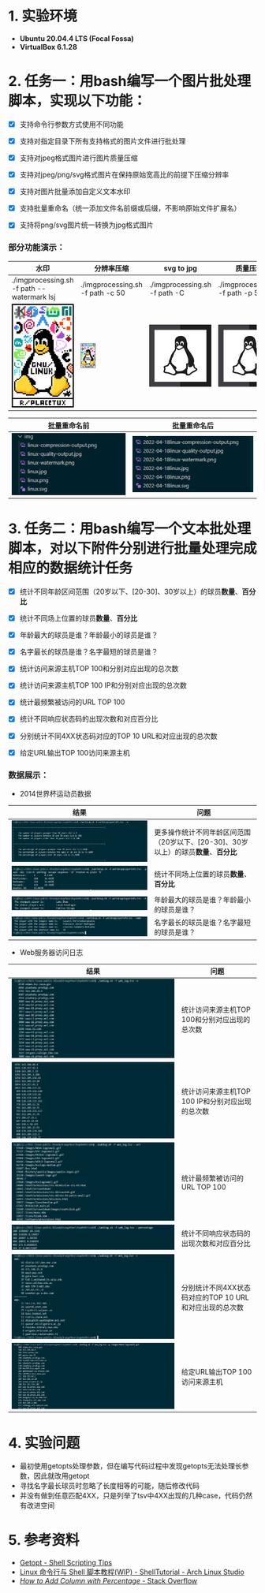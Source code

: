 # 1. 实验环境

- **Ubuntu 20.04.4 LTS (Focal Fossa)**
- **VirtualBox 6.1.28**



# 2. 任务一：用bash编写一个图片批处理脚本，实现以下功能：

- [x] 支持命令行参数方式使用不同功能

- [x] 支持对指定目录下所有支持格式的图片文件进行批处理

- [x] 支持对jpeg格式图片进行图片质量压缩

- [x] 支持对jpeg/png/svg格式图片在保持原始宽高比的前提下压缩分辨率

- [x] 支持对图片批量添加自定义文本水印

- [x] 支持批量重命名（统一添加文件名前缀或后缀，不影响原始文件扩展名）

- [x] 支持将png/svg图片统一转换为jpg格式图片

### 	部分功能演示：

| 水印                                       | 分辨率压缩                              | svg to jpg                                      | 质量压缩                                                     |
  | ------------------------------------------ | --------------------------------------- | ----------------------------------------------- | ------------------------------------------------------------ |
  | ./imgprocessing.sh -f path --watermark lsj | ./imgprocessing.sh -f path -c 50        | ./imgprocessing.sh -f path -C                   | ./imgprocessing.sh -f path -p 50                             |
  | ![watermark](./img/linux-watermark.png)    | ![](./img/linux-compression-output.png) | <img src="./img/linux.jpg" style="zoom:50%;" /> | <img src="./img/linux-quality-output.jpg" style="zoom: 33%;" /> |

  | 批量重命名前                | 批量重命名后               |
  | --------------------------- | -------------------------- |
  | ![](./img/beforerename.png) | ![](./img/afterrename.png) |



# 3. 任务二：用bash编写一个文本批处理脚本，对以下附件分别进行批量处理完成相应的数据统计任务

- [x] 统计不同年龄区间范围（20岁以下、[20-30]、30岁以上）的球员**数量**、**百分比**
- [x] 统计不同场上位置的球员**数量**、**百分比**
- [x] 年龄最大的球员是谁？年龄最小的球员是谁？
- [x] 名字最长的球员是谁？名字最短的球员是谁？

- [x] 统计访问来源主机TOP 100和分别对应出现的总次数
- [x] 统计访问来源主机TOP 100 IP和分别对应出现的总次数
- [x] 统计最频繁被访问的URL TOP 100
- [x] 统计不同响应状态码的出现次数和对应百分比
- [x] 分别统计不同4XX状态码对应的TOP 10 URL和对应出现的总次数
- [x] 给定URL输出TOP 100访问来源主机

### 数据展示：

- 2014世界杯运动员数据

| 结果                         | 问题                                                         |
| ---------------------------- | ------------------------------------------------------------ |
| ![](./img/agepercentage.png) | 更多操作统计不同年龄区间范围（20岁以下、[20-30]、30岁以上）的球员**数量**、**百分比** |
| ![](./img/position.png)      | 统计不同场上位置的球员**数量**、**百分比**                   |
| ![](./img/findage.png)       | 年龄最大的球员是谁？年龄最小的球员是谁？                     |
| ![](./img/findname.png)      | 名字最长的球员是谁？名字最短的球员是谁？                     |

- Web服务器访问日志

| 结果                      | 问题                                                    |
| ------------------------- | ------------------------------------------------------- |
| ![](./img/visits.png)     | 统计访问来源主机TOP 100和分别对应出现的总次数           |
| ![](./img/ip.png)         | 统计访问来源主机TOP 100 IP和分别对应出现的总次数        |
| ![](./img/url.png)        | 统计最频繁被访问的URL TOP 100                           |
| ![](./img/percentage.png) | 统计不同响应状态码的出现次数和对应百分比                |
| ![](./img/code4xx.png)    | 分别统计不同4XX状态码对应的TOP 10 URL和对应出现的总次数 |
| ![](./img/given-url.png)  | 给定URL输出TOP 100访问来源主机                          |



# 4. 实验问题

- 最初使用getopts处理参数，但在编写代码过程中发现getopts无法处理长参数，因此就改用getopt
- 寻找名字最长球员时忽略了长度相等的可能，随后修改代码
- 并没有做到任意匹配4XX，只是列举了tsv中4XX出现的几种case，代码仍然有改进空间



# 5. 参考资料

- [Getopt - Shell Scripting Tips](https://www.shellscript.sh/tips/getopt/index.html)
- [Linux 命令行与 Shell 脚本教程(WIP) - ShellTutorial - Arch Linux Studio](https://archlinuxstudio.github.io/ShellTutorial/#/?id=linux-命令行与-shell-脚本教程wip-shelltutorial-arch-linux-studio)
- [*How to Add Column with Percentage* - Stack Overflow](https://stackoverflow.com/questions/8303367/how-to-add-column-with-percentage)


